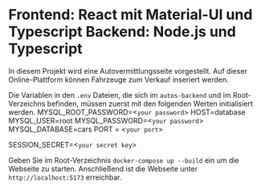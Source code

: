 # Frontend: React mit Material-UI und Typescript Backend: Node.js und Typescript

In diesem Projekt wird eine Autovermittlungsseite vorgestellt. Auf dieser Online-Plattform können Fahrzeuge zum Verkauf inseriert werden.

Die Variablen in den `.env` Dateien, die sich im `autos-backend` und im Root-Verzeichns befinden, müssen zuerst mit den folgenden Werten initialisiert werden. 
MYSQL_ROOT_PASSWORD=<`your password`>
HOST=database
MYSQL_USER=root
MYSQL_PASSWORD=<`your password`>
MYSQL_DATABASE=cars
PORT = <`your port`>

SESSION_SECRET=<`your secret key`>

Geben Sie im Root-Verzeichnis `docker-compose up --build` ein um die Webseite zu starten. Anschließend ist die Webseite unter `http://localhost:5173` erreichbar.